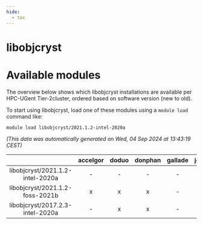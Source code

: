 ```yaml
---
hide:
  - toc
---
```


libobjcryst
===========

# Available modules


The overview below shows which libobjcryst installations are available per HPC-UGent Tier-2cluster, ordered based on software version (new to old).

To start using libobjcryst, load one of these modules using a `module load` command like:

```shell
module load libobjcryst/2021.1.2-intel-2020a
```

*(This data was automatically generated on Wed, 04 Sep 2024 at 13:43:19 CEST)*  

| |accelgor|doduo|donphan|gallade|joltik|shinx|skitty|
| :---: | :---: | :---: | :---: | :---: | :---: | :---: | :---: |
|libobjcryst/2021.1.2-intel-2020a|-|-|-|-|-|-|x|
|libobjcryst/2021.1.2-foss-2021b|x|x|x|-|x|-|x|
|libobjcryst/2017.2.3-intel-2020a|-|x|x|-|x|-|x|
